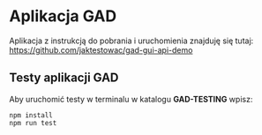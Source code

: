 # Aplikacja GAD

Aplikacja z instrukcją do pobrania i uruchomienia znajduję się tutaj: https://github.com/jaktestowac/gad-gui-api-demo

## Testy aplikacji GAD

Aby uruchomić testy w terminalu w katalogu **GAD-TESTING** wpisz:

```
npm install
npm run test
```
